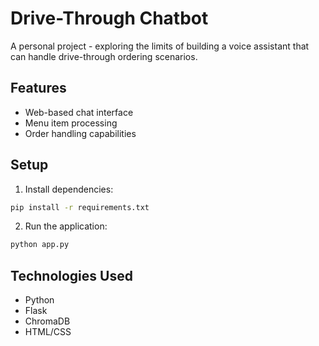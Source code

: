 # Drive-Through Chatbot
A personal project - exploring the limits of building a voice assistant that can handle drive-through ordering scenarios. 

## Features
- Web-based chat interface
- Menu item processing
- Order handling capabilities

## Setup
1. Install dependencies:
```bash
pip install -r requirements.txt
```

2. Run the application:
```bash
python app.py
```

## Technologies Used
- Python
- Flask
- ChromaDB
- HTML/CSS

